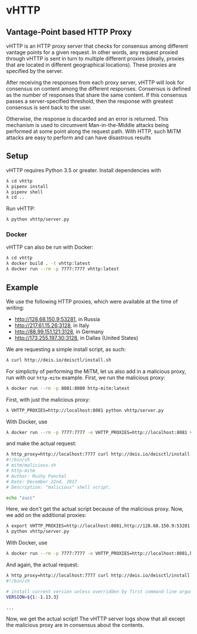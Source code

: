 # vHTTP
## Vantage-Point based HTTP Proxy

vHTTP is an HTTP proxy server that checks for consensus among different vantage
points for a given request. In other words, any request proxied through vHTTP
is sent in turn to multiple different proxies (ideally, proxies that are
located in different geographical locations). These proxies are specified by
the server.

After receiving the responses from each proxy server, vHTTP will look for
consensus on content among the different responses. Consensus is defined as the
number of responses that share the same content. If this consensus passes a
server-specified threshold, then the response with greatest consensus is sent
back to the user.

Otherwise, the response is discarded and an error is returned. This mechanism
is used to circumvent Man-in-the-Middle attacks being performed at some point
along the request path. With HTTP, such MiTM attacks are easy to perform and
can have disastrous results

## Setup

vHTTP requires Python 3.5 or greater. Install dependencies with

```bash
λ cd vhttp
λ pipenv install
λ pipenv shell
λ cd ..
```

Run vHTTP:

```bash
λ python vhttp/server.py
```

### Docker

vHTTP can also be run with Docker:

```bash
λ cd vhttp
λ docker build . -t vhttp:latest
λ docker run --rm -p 7777:7777 vhttp:latest
```

## Example

We use the following HTTP proxies, which were available at the time of writing:

- http://128.68.150.9:53281, in Russia
- http://217.61.15.26:3128, in Italy
- http://88.99.151.121:3128, in Germany
- http://173.255.197.30:3128, in Dallas (United States)

We are requesting a simple install script, as such:

```bash
λ curl http://deis.io/deisctl/install.sh
```

For simplictiy of performing the MiTM, let us also add in a malicious proxy,
run with our `http-mitm` example. First, we run the malicious proxy:

```bash
λ docker run --rm -p 8081:8080 http-mitm:latest
```

First, with just the malicious proxy:

```bash
λ VHTTP_PROXIES=http://localhost:8081 python vhttp/server.py
```

With Docker, use

```bash
λ docker run --rm -p 7777:7777 -e VHTTP_PROXIES=http://localhost:8081 vhttp:latest
```

and make the actual request:

```bash
λ http_proxy=http://localhost:7777 curl http://deis.io/deisctl/install.sh
#!/bin/sh
# mitm/malicious.sh
# http-mitm
# Author: Rushy Panchal
# Date: December 22nd, 2017
# Description: "malicious" shell script.

echo "zucc"
```

Here, we don't get the actual script because of the malicious proxy. Now, we
add on the additional proxies:

```bash
λ export VHTTP_PROXIES=http://localhost:8081,http://128.68.150.9:53281,http://217.61.15.26:3128,http://173.255.197.30:3128,http://88.99.151.121:3128
λ python vhttp/server.py
```

With Docker, use

```bash
λ docker run --rm -p 7777:7777 -e VHTTP_PROXIES=http://localhost:8081,http://128.68.150.9:53281,http://217.61.15.26:3128,http://173.255.197.30:3128,http://88.99.151.121:3128 vhttp:latest
```

And again, the actual request:

```bash
λ http_proxy=http://localhost:7777 curl http://deis.io/deisctl/install.sh
#!/bin/sh

# install current version unless overridden by first command-line argument
VERSION=${1:-1.13.3}

...
```

Now, we get the actual script! The vHTTP server logs show that all except the
malicious proxy are in consensus about the contents.

